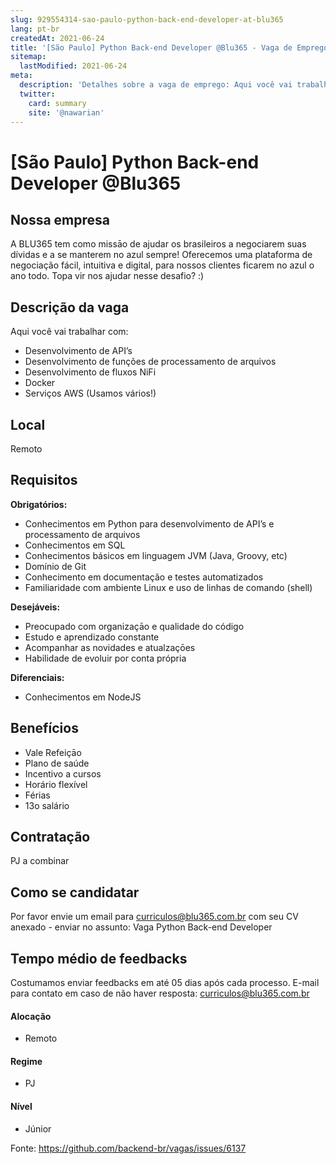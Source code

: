```yaml
---
slug: 929554314-sao-paulo-python-back-end-developer-at-blu365
lang: pt-br
createdAt: 2021-06-24
title: '[São Paulo] Python Back-end Developer @Blu365 - Vaga de Emprego'
sitemap:
  lastModified: 2021-06-24
meta:
  description: 'Detalhes sobre a vaga de emprego: Aqui você vai trabalhar com: - Desenvolvimento de API’s - Desenvolvimento de funções de processamento de arquivos - Desenvolvimento de fluxos NiFi - Docker - Serviços AWS (Usamos vários!)'
  twitter:
    card: summary
    site: '@nawarian'
---
```


# [São Paulo] Python Back-end Developer @Blu365

## Nossa empresa

A BLU365 tem como missāo de ajudar os brasileiros a negociarem suas dívidas e a se manterem no azul sempre! Oferecemos uma plataforma de negociação fácil, intuitiva e digital, para nossos clientes ficarem no azul o ano todo. Topa vir nos ajudar nesse desafio? :)

## Descrição da vaga

Aqui você vai trabalhar com:
- Desenvolvimento de API’s
- Desenvolvimento de funções de processamento de arquivos
- Desenvolvimento de fluxos NiFi
- Docker
- Serviços AWS (Usamos vários!)

## Local
Remoto

## Requisitos

**Obrigatórios:**
- Conhecimentos em Python para desenvolvimento de API’s e processamento de arquivos
- Conhecimentos em SQL
- Conhecimentos básicos em linguagem JVM (Java, Groovy, etc)
- Domínio de Git
- Conhecimento em documentação e testes automatizados
- Familiaridade com ambiente Linux e uso de linhas de comando (shell)

**Desejáveis:**
- Preocupado com organizaçāo e qualidade do código
- Estudo e aprendizado constante
- Acompanhar as novidades e atualzaçōes
- Habilidade de evoluir por conta própria

**Diferenciais:**
- Conhecimentos em NodeJS

## Benefícios
- Vale Refeiçāo
- Plano de saúde
- Incentivo a cursos
- Horário flexível
- Férias
- 13o salário

## Contratação
PJ a combinar

## Como se candidatar
Por favor envie um email para curriculos@blu365.com.br com seu CV anexado - enviar no assunto: Vaga Python Back-end Developer

## Tempo médio de feedbacks
Costumamos enviar feedbacks em até 05 dias após cada processo.
E-mail para contato em caso de não haver resposta: curriculos@blu365.com.br

#### Alocação
- Remoto

#### Regime
- PJ

#### Nível
- Júnior

Fonte: https://github.com/backend-br/vagas/issues/6137